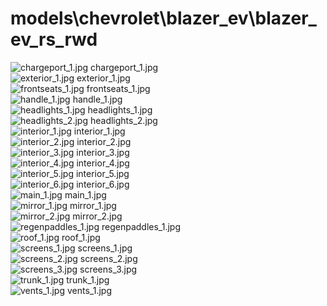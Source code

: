 <h1>models\chevrolet\blazer_ev\blazer_ev_rs_rwd</h1>
<div class="container text-center">
<div class="row">
<div class="col col-lg-2 col-6">
<img src="https://media.evkx.net/multimedia/models/chevrolet/blazer_ev/blazer_ev_rs_rwd/chargeport_1_xst.jpg" class="img-thumbnail" alt="chargeport_1.jpg">
chargeport_1.jpg
</div>
<div class="col col-lg-2 col-6">
<img src="https://media.evkx.net/multimedia/models/chevrolet/blazer_ev/blazer_ev_rs_rwd/exterior_1_xst.jpg" class="img-thumbnail" alt="exterior_1.jpg">
exterior_1.jpg
</div>
<div class="col col-lg-2 col-6">
<img src="https://media.evkx.net/multimedia/models/chevrolet/blazer_ev/blazer_ev_rs_rwd/frontseats_1_xst.jpg" class="img-thumbnail" alt="frontseats_1.jpg">
frontseats_1.jpg
</div>
<div class="col col-lg-2 col-6">
<img src="https://media.evkx.net/multimedia/models/chevrolet/blazer_ev/blazer_ev_rs_rwd/handle_1_xst.jpg" class="img-thumbnail" alt="handle_1.jpg">
handle_1.jpg
</div>
<div class="col col-lg-2 col-6">
<img src="https://media.evkx.net/multimedia/models/chevrolet/blazer_ev/blazer_ev_rs_rwd/headlights_1_xst.jpg" class="img-thumbnail" alt="headlights_1.jpg">
headlights_1.jpg
</div>
<div class="col col-lg-2 col-6">
<img src="https://media.evkx.net/multimedia/models/chevrolet/blazer_ev/blazer_ev_rs_rwd/headlights_2_xst.jpg" class="img-thumbnail" alt="headlights_2.jpg">
headlights_2.jpg
</div>
<div class="col col-lg-2 col-6">
<img src="https://media.evkx.net/multimedia/models/chevrolet/blazer_ev/blazer_ev_rs_rwd/interior_1_xst.jpg" class="img-thumbnail" alt="interior_1.jpg">
interior_1.jpg
</div>
<div class="col col-lg-2 col-6">
<img src="https://media.evkx.net/multimedia/models/chevrolet/blazer_ev/blazer_ev_rs_rwd/interior_2_xst.jpg" class="img-thumbnail" alt="interior_2.jpg">
interior_2.jpg
</div>
<div class="col col-lg-2 col-6">
<img src="https://media.evkx.net/multimedia/models/chevrolet/blazer_ev/blazer_ev_rs_rwd/interior_3_xst.jpg" class="img-thumbnail" alt="interior_3.jpg">
interior_3.jpg
</div>
<div class="col col-lg-2 col-6">
<img src="https://media.evkx.net/multimedia/models/chevrolet/blazer_ev/blazer_ev_rs_rwd/interior_4_xst.jpg" class="img-thumbnail" alt="interior_4.jpg">
interior_4.jpg
</div>
<div class="col col-lg-2 col-6">
<img src="https://media.evkx.net/multimedia/models/chevrolet/blazer_ev/blazer_ev_rs_rwd/interior_5_xst.jpg" class="img-thumbnail" alt="interior_5.jpg">
interior_5.jpg
</div>
<div class="col col-lg-2 col-6">
<img src="https://media.evkx.net/multimedia/models/chevrolet/blazer_ev/blazer_ev_rs_rwd/interior_6_xst.jpg" class="img-thumbnail" alt="interior_6.jpg">
interior_6.jpg
</div>
<div class="col col-lg-2 col-6">
<img src="https://media.evkx.net/multimedia/models/chevrolet/blazer_ev/blazer_ev_rs_rwd/main_1_xst.jpg" class="img-thumbnail" alt="main_1.jpg">
main_1.jpg
</div>
<div class="col col-lg-2 col-6">
<img src="https://media.evkx.net/multimedia/models/chevrolet/blazer_ev/blazer_ev_rs_rwd/mirror_1_xst.jpg" class="img-thumbnail" alt="mirror_1.jpg">
mirror_1.jpg
</div>
<div class="col col-lg-2 col-6">
<img src="https://media.evkx.net/multimedia/models/chevrolet/blazer_ev/blazer_ev_rs_rwd/mirror_2_xst.jpg" class="img-thumbnail" alt="mirror_2.jpg">
mirror_2.jpg
</div>
<div class="col col-lg-2 col-6">
<img src="https://media.evkx.net/multimedia/models/chevrolet/blazer_ev/blazer_ev_rs_rwd/regenpaddles_1_xst.jpg" class="img-thumbnail" alt="regenpaddles_1.jpg">
regenpaddles_1.jpg
</div>
<div class="col col-lg-2 col-6">
<img src="https://media.evkx.net/multimedia/models/chevrolet/blazer_ev/blazer_ev_rs_rwd/roof_1_xst.jpg" class="img-thumbnail" alt="roof_1.jpg">
roof_1.jpg
</div>
<div class="col col-lg-2 col-6">
<img src="https://media.evkx.net/multimedia/models/chevrolet/blazer_ev/blazer_ev_rs_rwd/screens_1_xst.jpg" class="img-thumbnail" alt="screens_1.jpg">
screens_1.jpg
</div>
<div class="col col-lg-2 col-6">
<img src="https://media.evkx.net/multimedia/models/chevrolet/blazer_ev/blazer_ev_rs_rwd/screens_2_xst.jpg" class="img-thumbnail" alt="screens_2.jpg">
screens_2.jpg
</div>
<div class="col col-lg-2 col-6">
<img src="https://media.evkx.net/multimedia/models/chevrolet/blazer_ev/blazer_ev_rs_rwd/screens_3_xst.jpg" class="img-thumbnail" alt="screens_3.jpg">
screens_3.jpg
</div>
<div class="col col-lg-2 col-6">
<img src="https://media.evkx.net/multimedia/models/chevrolet/blazer_ev/blazer_ev_rs_rwd/trunk_1_xst.jpg" class="img-thumbnail" alt="trunk_1.jpg">
trunk_1.jpg
</div>
<div class="col col-lg-2 col-6">
<img src="https://media.evkx.net/multimedia/models/chevrolet/blazer_ev/blazer_ev_rs_rwd/vents_1_xst.jpg" class="img-thumbnail" alt="vents_1.jpg">
vents_1.jpg
</div>
</div>
</div>
